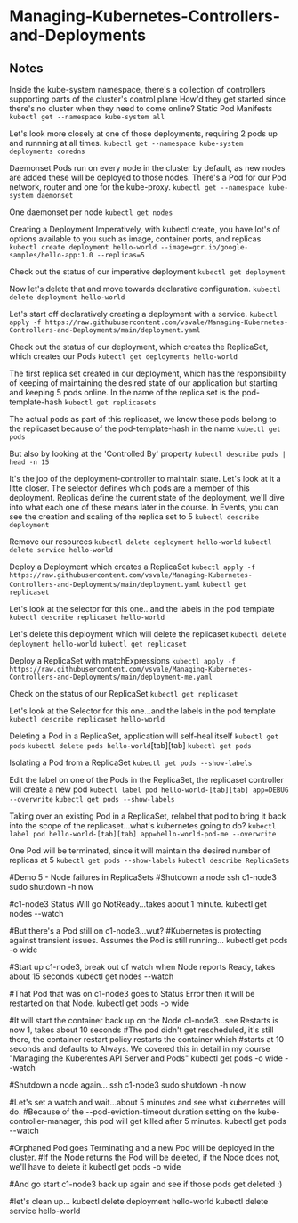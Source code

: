 # Managing-Kubernetes-Controllers-and-Deployments


## Notes
Inside the kube-system namespace, there's a collection of controllers supporting parts of the cluster's control plane
How'd they get started since there's no cluster when they need to come online? Static Pod Manifests
`kubectl get --namespace kube-system all`

Let's look more closely at one of those deployments, requiring 2 pods up and runnning at all times.
`kubectl get --namespace kube-system deployments coredns`

Daemonset Pods run on every node in the cluster by default, as new nodes are added these will be deployed to those nodes.
There's a Pod for our Pod network, router and one for the kube-proxy.
`kubectl get --namespace kube-system daemonset`

One daemonset per node
`kubectl get nodes`

Creating a Deployment Imperatively, with kubectl create, you have lot's of options available to you such as image, container ports, and replicas
`kubectl create deployment hello-world --image=gcr.io/google-samples/hello-app:1.0 --replicas=5`

Check out the status of our imperative deployment
`kubectl get deployment`

Now let's delete that and move towards declarative configuration.
`kubectl delete deployment hello-world`

Let's start off declaratively creating a deployment with a service.
`kubectl apply -f https://raw.githubusercontent.com/vsvale/Managing-Kubernetes-Controllers-and-Deployments/main/deployment.yaml`

Check out the status of our deployment, which creates the ReplicaSet, which creates our Pods
`kubectl get deployments hello-world`

The first replica set created in our deployment, which has the responsibility of keeping of maintaining the desired state of our application but starting and keeping 5 pods online. In the name of the replica set is the pod-template-hash
`kubectl get replicasets`

The actual pods as part of this replicaset, we know these pods belong to the replicaset because of the pod-template-hash in the name
`kubectl get pods`

But also by looking at the 'Controlled By' property
`kubectl describe pods | head -n 15`

It's the job of the deployment-controller to maintain state. Let's look at it a litte closer. The selector defines which pods are a member of this deployment.
Replicas define the current state of the deployment, we'll dive into what each one of these means later in the course. In Events, you can see the creation and scaling of the replica set to 5
`kubectl describe deployment`

Remove our resources
`kubectl delete deployment hello-world`
`kubectl delete service hello-world`

Deploy a Deployment which creates a ReplicaSet
`kubectl apply -f https://raw.githubusercontent.com/vsvale/Managing-Kubernetes-Controllers-and-Deployments/main/deployment.yaml`
`kubectl get replicaset`

Let's look at the selector for this one...and the labels in the pod template
`kubectl describe replicaset hello-world`

Let's delete this deployment which will delete the replicaset
`kubectl delete deployment hello-world`
`kubectl get replicaset`

Deploy a ReplicaSet with matchExpressions
`kubectl apply -f https://raw.githubusercontent.com/vsvale/Managing-Kubernetes-Controllers-and-Deployments/main/deployment-me.yaml`

Check on the status of our ReplicaSet
`kubectl get replicaset`

Let's look at the Selector for this one...and the labels in the pod template
`kubectl describe replicaset hello-world`

Deleting a Pod in a ReplicaSet, application will self-heal itself
`kubectl get pods`
`kubectl delete pods hello-world`[tab][tab]
`kubectl get pods`

Isolating a Pod from a ReplicaSet
`kubectl get pods --show-labels`


Edit the label on one of the Pods in the ReplicaSet, the replicaset controller will create a new pod
`kubectl label pod hello-world-[tab][tab] app=DEBUG --overwrite`
`kubectl get pods --show-labels`

Taking over an existing Pod in a ReplicaSet, relabel that pod to bring it back into the scope of the replicaset...what's kubernetes going to do?
`kubectl label pod hello-world-[tab][tab] app=hello-world-pod-me --overwrite`

One Pod will be terminated, since it will maintain the desired number of replicas at 5
`kubectl get pods --show-labels`
`kubectl describe ReplicaSets`




#Demo 5 - Node failures in ReplicaSets
#Shutdown a node
ssh c1-node3
sudo shutdown -h now


#c1-node3 Status Will go NotReady...takes about 1 minute.
kubectl get nodes --watch


#But there's a Pod still on c1-node3...wut? 
#Kubernetes is protecting against transient issues. Assumes the Pod is still running...
kubectl get pods -o wide


#Start up c1-node3, break out of watch when Node reports Ready, takes about 15 seconds
kubectl get nodes --watch


#That Pod that was on c1-node3 goes to Status Error then it will be restarted on that Node.
kubectl get pods -o wide 


#It will start the container back up on the Node c1-node3...see Restarts is now 1, takes about 10 seconds
#The pod didn't get rescheduled, it's still there, the container restart policy restarts the container which 
#starts at 10 seconds and defaults to Always. We covered this in detail in my course "Managing the Kuberentes API Server and Pods"
kubectl get pods -o wide --watch

#Shutdown a node again...
ssh c1-node3
sudo shutdown -h now


#Let's set a watch and wait...about 5 minutes and see what kubernetes will do.
#Because of the --pod-eviction-timeout duration setting on the kube-controller-manager, this pod will get killed after 5 minutes.
kubectl get pods --watch


#Orphaned Pod goes Terminating and a new Pod will be deployed in the cluster.
#If the Node returns the Pod will be deleted, if the Node does not, we'll have to delete it
kubectl get pods -o wide


#And go start c1-node3 back up again and see if those pods get deleted :)


#let's clean up...
kubectl delete deployment hello-world
kubectl delete service hello-world